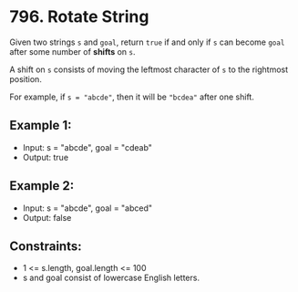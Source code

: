 # 796. Rotate String

Given two strings `s` and `goal`, return `true` if and only if `s` can become `goal` after some number of **shifts** on `s`.

A shift on `s` consists of moving the leftmost character of `s` to the rightmost position.

For example, if `s = "abcde"`, then it will be `"bcdea"` after one shift.

## Example 1:

- Input: s = "abcde", goal = "cdeab"
- Output: true

## Example 2:

- Input: s = "abcde", goal = "abced"
- Output: false

## Constraints:

- 1 <= s.length, goal.length <= 100
- s and goal consist of lowercase English letters.